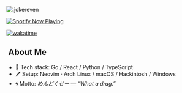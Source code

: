 ![:jokereven](https://count.getloli.com/@:jokereven?theme=booru-ve)

[![Spotify Now Playing](https://spotify-github-profile.kittinanx.com/api/view.svg?uid=31yd36afueznbf5jzxs7kifn73wu&cover_image=false&theme=default&show_offline=true&background_color=121212&interchange=true&bar_color_cover=true)](https://open.spotify.com/user/31yd36afueznbf5jzxs7kifn73wu)

[![wakatime](https://wakatime.com/badge/user/eada5769-12fd-41f7-af3d-65254494dce1.svg)](https://wakatime.com/@eada5769-12fd-41f7-af3d-65254494dce1)

## ​​​ About Me
- 🔨 Tech stack: Go / React / Python / TypeScript
- 🖊️ Setup: Neovim · Arch Linux / macOS / Hackintosh / Windows
- 🌀 Motto: *めんどくせー — “What a drag.”*
